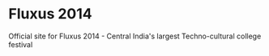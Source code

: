 Fluxus 2014
===========

Official site for Fluxus 2014 - Central India's largest Techno-cultural college festival